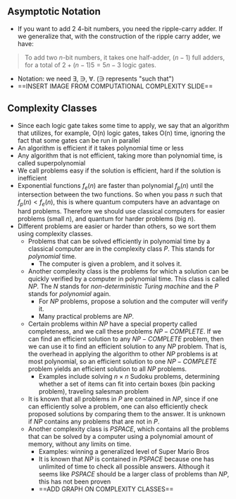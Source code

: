 ## Asymptotic Notation
- If you want to add 2 4-bit numbers, you need the ripple-carry adder. If we generalize that, with the construction of the ripple carry adder, we have:
>To add two $n$-bit numbers, it takes one half-adder, $(n-1)$ full adders, for a total of $2+(n-1)5=5n-3$ logic gates. 
- Notation: we need $\exists$, $\ni$, $\forall$. ($\ni$ represents "such that")
- ==INSERT IMAGE FROM COMPUTATIONAL COMPLEXITY SLIDE==
## Complexity Classes
- Since each logic gate takes some time to apply, we say that an algorithm that utilizes, for example, O(n) logic gates, takes O(n) time, ignoring the fact that some gates can be run in parallel
- An algorithm is efficient if it takes polynomial time or less
- Any algorithm that is not efficient, taking more than polynomial time, is called superpolynomial
- We call problems easy if the solution is efficient, hard if the solution is inefficient
- Exponential functions $f_e(n)$ are faster than polynomial $f_p(n)$ until the intersection between the two functions. So when you pass $n$ such that $f_p(n) < f_e(n)$, this is where quantum computers have an advantage on hard problems. Therefore we should use classical computers for easier problems (small $n$), and quantum for harder problems (big $n$).
- Different problems are easier or harder than others, so we sort them using complexity classes. 
	- Problems that can be solved efficiently in polynomial time by a classical computer are in the complexity class $P$. This stands for *polynomial* time.
		- The computer is given a problem, and it solves it.
	- Another complexity class is the problems for which a solution can be quickly verified by a computer in polynomial time. This class is called $NP$. The $N$ stands for *non-deterministic Turing machine* and the $P$ stands for *polynomial* again.
		- For $NP$ problems, propose a solution and the computer will verify it. 
		- Many practical problems are $NP$.
	- Certain problems within $NP$ have a special property called completeness, and we call these problems $NP-COMPLETE$. If we can find an efficient solution to any $NP-COMPLETE$ problem, then we can use it to find an efficient solution to any $NP$ problem. That is, the overhead in applying the algorithm to other $NP$ problems is at most polynomial, so an efficient solution to one $NP-COMPLETE$ problem yields an efficient solution to all $NP$ problems.
		- Examples include solving $n \times n$ Sudoku problems, determining whether a set of items can fit into certain boxes (bin packing problem), traveling salesman problem
	- It is known that all problems in $P$ are contained in $NP$, since if one can efficiently solve a problem, one can also efficiently check proposed solutions by comparing them to the answer. It is unknown if $NP$ contains any problems that are not in $P$. 
	- Another complexity class is $PSPACE$, which contains all the problems that can be solved by a computer using a polynomial amount of memory, without any limits on time. 
		- Examples: winning a generalized level of Super Mario Bros
		- It is known that $NP$ is contained in $PSPACE$ because one has unlimited of time to check all possible answers. Although it seems like $PSPACE$ should be a larger class of problems than $NP$, this has not been proven
		- ==ADD GRAPH ON COMPLEXITY CLASSES==
